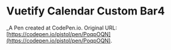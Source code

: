 # Vuetify Calendar Custom Bar4
 _A Pen created at CodePen.io. Original URL: [https://codepen.io/pistol/pen/PoqpOQN](https://codepen.io/pistol/pen/PoqpOQN).

 
